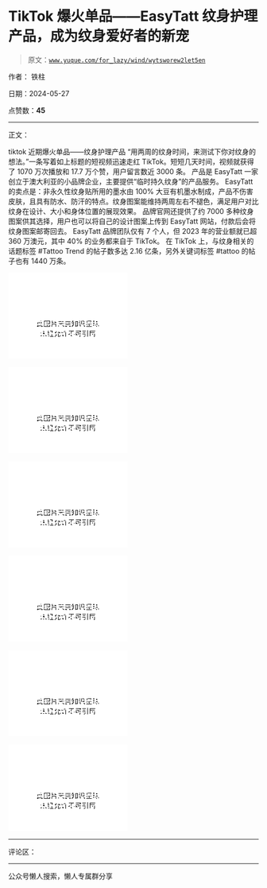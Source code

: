 # TikTok 爆火单品——EasyTatt 纹身护理产品，成为纹身爱好者的新宠

> 原文：[`www.yuque.com/for_lazy/wind/wytsworew2let5en`](https://www.yuque.com/for_lazy/wind/wytsworew2let5en)

作者： 铁柱

日期：2024-05-27

点赞数：**45**

* * *

正文：

tiktok 近期爆火单品——纹身护理产品 “用两周的纹身时间，来测试下你对纹身的想法。”一条写着如上标题的短视频迅速走红
TikTok。短短几天时间，视频就获得了 1070 万次播放和 17.7 万个赞，用户留言数近 3000 条。 产品是 EasyTatt
一家创立于澳大利亚的小品牌企业，主要提供“临时持久纹身”的产品服务。 EasyTatt 的卖点是：非永久性纹身贴所用的墨水由 100%
大豆有机墨水制成，产品不伤害皮肤，且具有防水、防汗的特点。纹身图案能维持两周左右不褪色，满足用户对比纹身在设计、大小和身体位置的展现效果。
品牌官网还提供了约 7000 多种纹身图案供其选择，用户也可以将自己的设计图案上传到 EasyTatt 网站，付款后会将纹身图案邮寄回去。 EasyTatt
品牌团队仅有 7 个人，但 2023 年的营业额就已超 360 万澳元，其中 40% 的业务都来自于 TikTok。 在 TikTok
上，与纹身相关的话题标签 #Tattoo Trend 的帖子数多达 2.16 亿条，另外关键词标签 #tattoo 的帖子也有 1440 万条。

![](img/a47d3ad385e259bc440991a6df7401c1.png)

![](img/c98b056c3eb69bf0817b5bd03001151f.png)

![](img/cac6c0a8c50862808f094a765776c718.png)

![](img/9700a0d00e9356fb2a3f8e88e04ac9cb.png)

![](img/80f91f0e15e1715cc88d7c1bbb46f684.png)

![](img/3b51047308d1c8b153b93f2dd2bb2ceb.png)

* * *

评论区：

* * *

公众号懒人搜索，懒人专属群分享